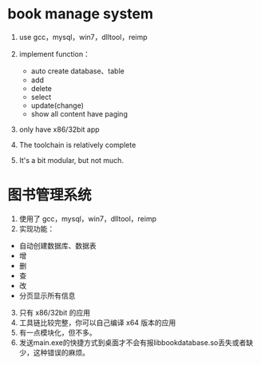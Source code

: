 # **book manage system**
1. use gcc，mysql，win7，dlltool，reimp
2. implement function： 
   * auto create database、table
   * add
   * delete
   * select
   * update(change)
   * show all content have paging

3. only have x86/32bit app
4. The toolchain is relatively complete
5. It's a bit modular, but not much.
  
  
# **图书管理系统**
1. 使用了 gcc，mysql，win7，dlltool，reimp
2. 实现功能：
 *	自动创建数据库、数据表
 *	增
 *	删
 *	查
 *	改
 *	分页显示所有信息
3. 只有 x86/32bit 的应用
4. 工具链比较完整，你可以自己编译 x64 版本的应用
5.	有一点模块化，但不多。
6.  发送main.exe的快捷方式到桌面才不会有报libbookdatabase.so丢失或者缺少，这种错误的麻烦。
